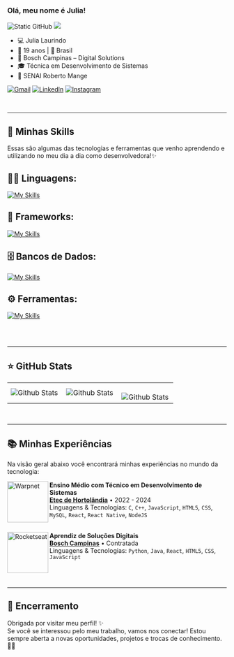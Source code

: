 
### Olá, meu nome é Julia!

<img src="https://img.shields.io/static/v1?label=Overview&message=j-laurindo&color=9b59b6&style=for-the-badge&logo=GitHub" alt="Static GitHub">
<img src="https://img.shields.io/static/v1?label=Empresa&message=Bosch%20Campinas&color=9b59b6&style=for-the-badge&logo=bosch&logoColor=white" />

- 💻 Julia Laurindo  
- 🌸 19 anos | 📍 Brasil  
- 🏢 Bosch Campinas – Digital Solutions 
- 🎓 Técnica em Desenvolvimento de Sistemas
- 🏫 SENAI Roberto Mange

<p align="left">
  <a href="#" title="Gmail">
  <img src="https://img.shields.io/badge/-Gmail-FF0000?style=flat-square&labelColor=FF0000&logo=gmail&logoColor=white&link=juliarobertslaurindodasilva@gmail.com" alt="Gmail"/></a>
  <a href="#" title="LinkedIn">
  <img src="https://img.shields.io/badge/-Linkedin-0e76a8?style=flat-square&logo=Linkedin&logoColor=white&link=https://www.linkedin.com/in/julia-laurindo-65312a326/" alt="LinkedIn"/></a>
  <a href="#" title="Instagram">
  <img src="https://img.shields.io/badge/-Instagram-DF0174?style=flat-square&labelColor=DF0174&logo=instagram&logoColor=white&link=https://www.instagram.com/_jlaurind0/" alt="Instagram"/></a>
</p>

</br>

----


## 🚀 Minhas Skills
<p>Essas são algumas das tecnologias e ferramentas que venho aprendendo e utilizando no meu dia a dia como desenvolvedora!✨</p>

## 👨‍💻 Linguagens: 
[![My Skills](https://skillicons.dev/icons?i=html,javascript,java,python,c,cpp&theme=light)](https://skillicons.dev)

## 🧰 Frameworks: 
[![My Skills](https://skillicons.dev/icons?i=react,bootstrap&theme=light)](https://skillicons.dev)

## 🗄️ Bancos de Dados: 
[![My Skills](https://skillicons.dev/icons?i=mysql,firebase&theme=light)](https://skillicons.dev)

## ⚙️ Ferramentas:
[![My Skills](https://skillicons.dev/icons?i=git,github,visualstudio,vscode,figma,androidstudio,pycharm,idea,arduino&theme=light)](https://skillicons.dev)<br><br>

</br>

----

## ⭐ GitHub Stats

<table>
  <tr>
    <td>
      <img
        align="left"
        src="https://github-readme-stats.vercel.app/api?username=j-laurindo&theme=buefy&show_icons=true&hide_border=true&count_private=true" 
        alt="Github Stats"
      />
    </td>
    <td>
      <img
        align="left"
        src="https://github-readme-streak-stats.herokuapp.com/?user=j-laurindo&theme=buefy&hide_border=true"
        alt="Github Stats"
      />
    </td>
    <td>
      <br />
      <img
        align="left"
        src="https://github-readme-stats.vercel.app/api/top-langs/?username=j-laurindo&theme=buefy&show_icons=true&hide_border=true&layout=compact"
        alt="Github Stats"
      />
    </td>
  </tr>
</table>

</br>

----

## 📚 Minhas Experiências

Na visão geral abaixo você encontrará minhas experiências no mundo da tecnologia:

[<img align="left" height="94px" width="94px" alt="Warpnet" src="https://leonardo-energy.org.br/wp-content/uploads/2017/07/LOGO-ETEC.jpg"/>](https://etechortolandia.cps.sp.gov.br/)

**Ensino Médio com Técnico em Desenvolvimento de Sistemas** \
[**Etec de Hortolândia**](https://etechortolandia.cps.sp.gov.br/) • 2022 - 2024 \
Linguagens & Tecnologias: `C`, `C++`, `JavaScript`, `HTML5`, `CSS`, `MySQL`, `React`, `React Native`, `NodeJS`\
<br/>

[<img align="left" height="94px" width="94px" alt="Rocketseat" src="https://encrypted-tbn0.gstatic.com/images?q=tbn:ANd9GcTpFXGfJGDomMP9aSV_vJi2w_m17dVyR8udPA&s"/>](https://www.bosch.com.br/)

**Aprendiz de Soluções Digitais** \
[**Bosch Campinas**](https://www.bosch.com.br/) • Contratada \
Linguagens & Tecnologias: `Python`, `Java`, `React`, `HTML5`, `CSS`, `JavaScript`\
</br>

</br>

---

## 💬 Encerramento

Obrigada por visitar meu perfil! ✨  
Se você se interessou pelo meu trabalho, vamos nos conectar! Estou sempre aberta a novas oportunidades, projetos e trocas de conhecimento. 💜🚀

</br>
